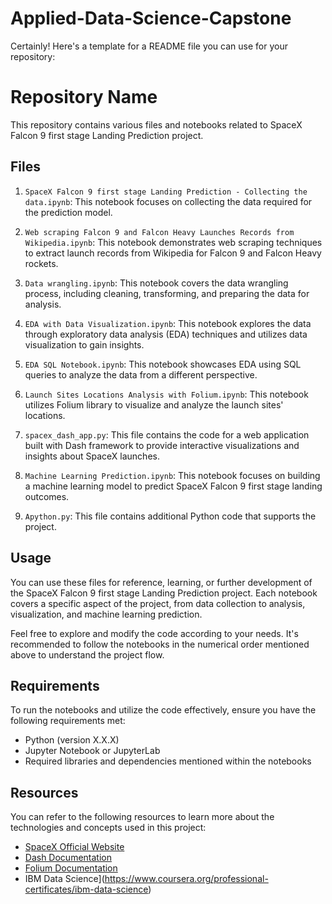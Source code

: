 # Applied-Data-Science-Capstone

Certainly! Here's a template for a README file you can use for your repository:

# Repository Name

This repository contains various files and notebooks related to SpaceX Falcon 9 first stage Landing Prediction project.

## Files

1. `SpaceX Falcon 9 first stage Landing Prediction - Collecting the data.ipynb`: This notebook focuses on collecting the data required for the prediction model.

2. `Web scraping Falcon 9 and Falcon Heavy Launches Records from Wikipedia.ipynb`: This notebook demonstrates web scraping techniques to extract launch records from Wikipedia for Falcon 9 and Falcon Heavy rockets.

3. `Data wrangling.ipynb`: This notebook covers the data wrangling process, including cleaning, transforming, and preparing the data for analysis.

4. `EDA with Data Visualization.ipynb`: This notebook explores the data through exploratory data analysis (EDA) techniques and utilizes data visualization to gain insights.

5. `EDA SQL Notebook.ipynb`: This notebook showcases EDA using SQL queries to analyze the data from a different perspective.

6. `Launch Sites Locations Analysis with Folium.ipynb`: This notebook utilizes Folium library to visualize and analyze the launch sites' locations.

7. `spacex_dash_app.py`: This file contains the code for a web application built with Dash framework to provide interactive visualizations and insights about SpaceX launches.

8. `Machine Learning Prediction.ipynb`: This notebook focuses on building a machine learning model to predict SpaceX Falcon 9 first stage landing outcomes.

9. `Apython.py`: This file contains additional Python code that supports the project.

## Usage

You can use these files for reference, learning, or further development of the SpaceX Falcon 9 first stage Landing Prediction project. Each notebook covers a specific aspect of the project, from data collection to analysis, visualization, and machine learning prediction.

Feel free to explore and modify the code according to your needs. It's recommended to follow the notebooks in the numerical order mentioned above to understand the project flow.

## Requirements

To run the notebooks and utilize the code effectively, ensure you have the following requirements met:

- Python (version X.X.X)
- Jupyter Notebook or JupyterLab
- Required libraries and dependencies mentioned within the notebooks

## Resources

You can refer to the following resources to learn more about the technologies and concepts used in this project:

- [SpaceX Official Website](https://www.spacex.com/)
- [Dash Documentation](https://dash.plotly.com/)
- [Folium Documentation](https://python-visualization.github.io/folium/)
- IBM Data Science](https://www.coursera.org/professional-certificates/ibm-data-science)
